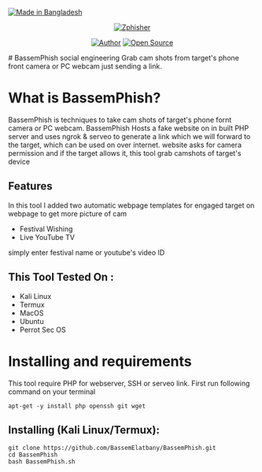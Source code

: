 <p align="left">
<a href="#"><img title="Made in Bangladesh" src="https://img.shields.io/badge/MADE%20IN-Egypt-green?colorA=%23ff0000&colorB=%23017e40&style=for-the-badge"></a>
</p>
<p align="center">
<a href="#"><img title="Zphisher" src="https://i.ibb.co/KjHyhmJ/Social-Engineering-Banner.jpg"></a>
</p>
<p align="center">
<a href="https://github.com/BassemElatbany"><img title="Author" src="https://img.shields.io/badge/Author-Bassem--Elatbany-red.svg?style=for-the-badge&logo=github"></a>
<a href="#"><img title="Open Source" src="https://img.shields.io/badge/Open%20Source-%E2%9D%A4-green?style=for-the-badge"></a>
</p>
# BassemPhish
social engineering
Grab cam shots from target's phone front camera or PC webcam just sending a link.


# What is BassemPhish?
<p>BassemPhish is techniques to take cam shots of target's phone fornt camera or PC webcam. BassemPhish Hosts a fake website on in built PHP server and uses ngrok & serveo to generate a link which we will forward to the target, which can be used on over internet. website asks for camera permission and if the target allows it, this tool grab camshots of target's device</p>

## Features
<p>In this tool I added two automatic webpage templates for engaged target on webpage to get more picture of cam</p>
<ul>
  <li>Festival Wishing</li>
  <li>Live YouTube TV</li>
</ul>
<p>simply enter festival name or youtube's video ID</p>

## This Tool Tested On :
<ul>
  <li>Kali Linux</li>
  <li>Termux</li>
  <li>MacOS</li>
  <li>Ubuntu</li>
  <li>Perrot Sec OS</li>
</ul>

# Installing and requirements
<p>This tool require PHP for webserver, SSH or serveo link. First run following command on your terminal</p>

```
apt-get -y install php openssh git wget
```

## Installing (Kali Linux/Termux):

```
git clone https://github.com/BassemElatbany/BassemPhish.git
cd BassemPhish
bash BassemPhish.sh
```
